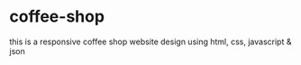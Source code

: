 # coffee-shop
this is a  responsive coffee shop website design using  html, css, javascript &amp; json
